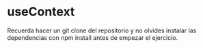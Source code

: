 # useContext

Recuerda hacer un git clone del repositorio y no olvides instalar las dependencias con npm install antes de empezar el ejercicio.  